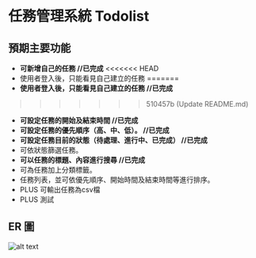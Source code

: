 # 任務管理系統 Todolist

## 預期主要功能

- **可新增自己的任務 //已完成**
<<<<<<< HEAD
- 使用者登入後，只能看見自己建立的任務 
=======
- **使用者登入後，只能看見自己建立的任務 //已完成**
>>>>>>> 510457b (Update README.md)
- **可設定任務的開始及結束時間 //已完成**
- **可設定任務的優先順序（高、中、低）。 //已完成**
- **可設定任務目前的狀態（待處理、進行中、已完成） //已完成**
- 可依狀態篩選任務。
- **可以任務的標題、內容進行搜尋 //已完成**
- 可為任務加上分類標籤。
- 任務列表，並可依優先順序、開始時間及結束時間等進行排序。
- PLUS 可輸出任務為csv檔
- PLUS 測試

## ER 圖

![alt text](https://i.imgur.com/FfVpwxM.png)
